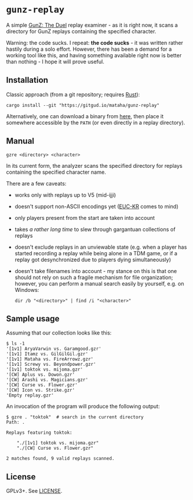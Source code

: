 # ``gunz-replay``

A simple [GunZ: The Duel][1] replay examiner - as it is right now,
it scans a directory for GunZ replays containing the specified character.

Warning: the code sucks. I repeat: **the code sucks** - it was written
rather hastily during a solo effort. However, there has been a demand
for a working tool like this, and having something available right now
is better than nothing - I hope it will prove useful.

## Installation

Classic approach (from a git repository; requires [Rust][2]):

```shell
cargo install --git "https://gitgud.io/mataha/gunz-replay"
```

Alternatively, one can download a binary from [here][3],
then place it somewhere accessible by the `PATH` (or even directly
in a replay directory).

## Manual

```
gzre <directory> <character>
```

In its current form, the analyzer scans the specified directory for
replays containing the specified character name.

There are a few caveats:

 - works only with replays up to V5 (mid-ijji)
 - doesn't support non-ASCII encodings yet ([EUC-KR][4] comes to mind)
 - only players present from the start are taken into account
 - takes *a rather long time* to slew through gargantuan collections
   of replays
 - doesn't exclude replays in an unviewable state (e.g. when a player
   has started recording a replay while being alone in a TDM game, or
   if a replay got desynchronized due to players dying simultaneously)
 - doesn't take filenames into account - my stance on this is that one
   should not rely on such a fragile mechanism for file organization;
   however, you can perform a manual search easily by yourself,
   e.g. on Windows:
   
   ```batch
   dir /b "<directory>" | find /i "<character>"
   ```

## Sample usage

Assuming that our collection looks like this:

```shell
$ ls -1
'[1v1] AryaVarwin vs. Garamgood.gzr'
'[1v1] Itamz vs. GilGilGil.gzr'
'[1v1] Mataha vs. FireArrowz.gzr'
'[1v1] Screwy vs. Beyondpower.gzr'
'[1v1] toktok vs. mijoma.gzr'
'[CW] Aplus vs. Dowon.gzr'
'[CW] Arashi vs. Magicians.gzr'
'[CW] Curse vs. Flower.gzr'
'[CW] Icon vs. Strike.gzr'
'Empty replay.gzr'
```

An invocation of the program will produce the following output:

```shell
$ gzre . "toktok"  # search in the current directory
Path: .

Replays featuring toktok:

    "./[1v1] toktok vs. mijoma.gzr"
    "./[CW] Curse vs. Flower.gzr"

2 matches found, 9 valid replays scanned.
```

## License

GPLv3+. See [LICENSE](../LICENSE).

[1]: https://en.wikipedia.org/wiki/GunZ:_The_Duel
[2]: https://www.rust-lang.org/
[3]: https://github.com/mataha/gunz-replay/releases
[4]: https://en.wikipedia.org/wiki/Extended_Unix_Code#EUC-KR
